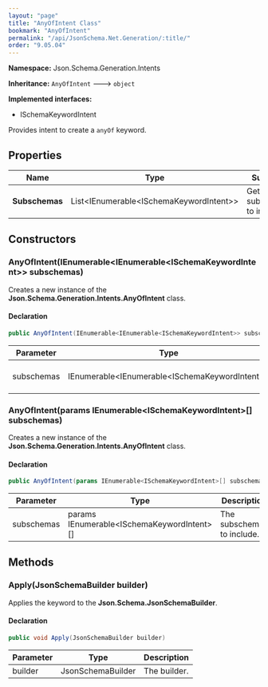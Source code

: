 ```yaml
---
layout: "page"
title: "AnyOfIntent Class"
bookmark: "AnyOfIntent"
permalink: "/api/JsonSchema.Net.Generation/:title/"
order: "9.05.04"
---
```

**Namespace:** Json.Schema.Generation.Intents

**Inheritance:**
`AnyOfIntent`
 🡒 
`object`

**Implemented interfaces:**

- ISchemaKeywordIntent

Provides intent to create a `anyOf` keyword.

## Properties

| Name | Type | Summary |
|---|---|---|
| **Subschemas** | List\<IEnumerable\<ISchemaKeywordIntent\>\> | Gets the subschemas to include. |

## Constructors

### AnyOfIntent(IEnumerable\<IEnumerable\<ISchemaKeywordIntent\>\> subschemas)

Creates a new instance of the **Json.Schema.Generation.Intents.AnyOfIntent** class.

#### Declaration

```c#
public AnyOfIntent(IEnumerable<IEnumerable<ISchemaKeywordIntent>> subschemas)
```

| Parameter | Type | Description |
|---|---|---|
| subschemas | IEnumerable\<IEnumerable\<ISchemaKeywordIntent\>\> | The subschemas to include. |


### AnyOfIntent(params IEnumerable\<ISchemaKeywordIntent\>[] subschemas)

Creates a new instance of the **Json.Schema.Generation.Intents.AnyOfIntent** class.

#### Declaration

```c#
public AnyOfIntent(params IEnumerable<ISchemaKeywordIntent>[] subschemas)
```

| Parameter | Type | Description |
|---|---|---|
| subschemas | params IEnumerable\<ISchemaKeywordIntent\>[] | The subschemas to include. |


## Methods

### Apply(JsonSchemaBuilder builder)

Applies the keyword to the **Json.Schema.JsonSchemaBuilder**.

#### Declaration

```c#
public void Apply(JsonSchemaBuilder builder)
```

| Parameter | Type | Description |
|---|---|---|
| builder | JsonSchemaBuilder | The builder. |


